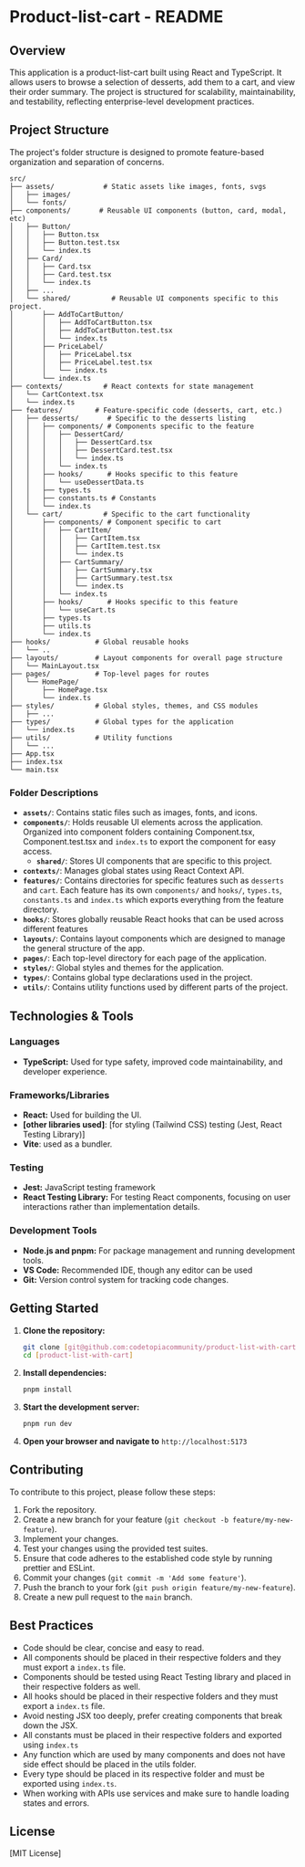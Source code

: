 # Product-list-cart - README

## Overview

This application is a product-list-cart built using React and TypeScript. It allows users to browse a selection of desserts, add them to a cart, and view their order summary. The project is structured for scalability, maintainability, and testability, reflecting enterprise-level development practices.

## Project Structure

The project's folder structure is designed to promote feature-based organization and separation of concerns.

```
src/
├── assets/            # Static assets like images, fonts, svgs
│   ├── images/
│   └── fonts/
├── components/       # Reusable UI components (button, card, modal, etc)
│   ├── Button/
│   │   ├── Button.tsx
│   │   ├── Button.test.tsx
│   │   └── index.ts
│   ├── Card/
│   │   ├── Card.tsx
│   │   ├── Card.test.tsx
│   │   └── index.ts
│   ├── ...
│   └── shared/          # Reusable UI components specific to this project.
│       ├── AddToCartButton/
│       │   ├── AddToCartButton.tsx
│       │   ├── AddToCartButton.test.tsx
│       │   └── index.ts
│       ├── PriceLabel/
│       │   ├── PriceLabel.tsx
│       │   ├── PriceLabel.test.tsx
│       │   └── index.ts
│       └── index.ts
├── contexts/          # React contexts for state management
│   └── CartContext.tsx
│   └── index.ts
├── features/        # Feature-specific code (desserts, cart, etc.)
│   ├── desserts/       # Specific to the desserts listing
│   │   ├── components/ # Components specific to the feature
│   │   │   ├── DessertCard/
│   │   │   │   ├── DessertCard.tsx
│   │   │   │   ├── DessertCard.test.tsx
│   │   │   │   └── index.ts
│   │   │   └── index.ts
│   │   ├── hooks/      # Hooks specific to this feature
│   │   │   └── useDessertData.ts
│   │   ├── types.ts
│   │   ├── constants.ts # Constants
│   │   └── index.ts
│   └── cart/          # Specific to the cart functionality
│       ├── components/ # Component specific to cart
│       │   ├── CartItem/
│       │   │   ├── CartItem.tsx
│       │   │   ├── CartItem.test.tsx
│       │   │   └── index.ts
│       │   ├── CartSummary/
│       │   │   ├── CartSummary.tsx
│       │   │   ├── CartSummary.test.tsx
│       │   │   └── index.ts
│       │   └── index.ts
│       ├── hooks/      # Hooks specific to this feature
│       │   └── useCart.ts
│       ├── types.ts
│       ├── utils.ts
│       └── index.ts
├── hooks/           # Global reusable hooks
│   └── ..
├── layouts/         # Layout components for overall page structure
│   └── MainLayout.tsx
├── pages/           # Top-level pages for routes
│   └── HomePage/
│       ├── HomePage.tsx
│       └── index.ts
├── styles/          # Global styles, themes, and CSS modules
│   ├── ...
├── types/           # Global types for the application
│   └── index.ts
├── utils/           # Utility functions
│   └── ...
├── App.tsx
├── index.tsx
└── main.tsx
```

### Folder Descriptions

*   **`assets/`**: Contains static files such as images, fonts, and icons.
*   **`components/`**: Holds reusable UI elements across the application. Organized into component folders containing Component.tsx, Component.test.tsx and `index.ts` to export the component for easy access.
    *   **`shared/`**: Stores UI components that are specific to this project.
*   **`contexts/`**: Manages global states using React Context API.
*   **`features/`**: Contains directories for specific features such as `desserts` and `cart`. Each feature has its own `components/` and `hooks/`, `types.ts`, `constants.ts` and `index.ts` which exports everything from the feature directory.
*   **`hooks/`**: Stores globally reusable React hooks that can be used across different features
*   **`layouts/`**: Contains layout components which are designed to manage the general structure of the app.
*   **`pages/`**:  Each top-level directory for each page of the application.
*   **`styles/`**: Global styles and themes for the application.
*   **`types/`**: Contains global type declarations used in the project.
*   **`utils/`**: Contains utility functions used by different parts of the project.

## Technologies & Tools

### Languages

*   **TypeScript:** Used for type safety, improved code maintainability, and developer experience.

### Frameworks/Libraries

*   **React:**  Used for building the UI.
*   **[other libraries used]**: [for styling (Tailwind CSS) testing (Jest, React Testing Library)]
*  **Vite**: used as a bundler.

### Testing

*   **Jest:** JavaScript testing framework
*   **React Testing Library:**  For testing React components, focusing on user interactions rather than implementation details.

### Development Tools

*   **Node.js and pnpm:** For package management and running development tools.
*   **VS Code:** Recommended IDE, though any editor can be used
*   **Git:** Version control system for tracking code changes.

## Getting Started

1.  **Clone the repository:**
    ```bash
    git clone [git@github.com:codetopiacommunity/product-list-with-cart.git]
    cd [product-list-with-cart]
    ```
2.  **Install dependencies:**
    ```bash
    pnpm install  
    ```
3.  **Start the development server:**
    ```bash
    pnpm run dev  
    ```
4.  **Open your browser and navigate to** `http://localhost:5173`

## Contributing

To contribute to this project, please follow these steps:

1.  Fork the repository.
2.  Create a new branch for your feature (`git checkout -b feature/my-new-feature`).
3.  Implement your changes.
4.  Test your changes using the provided test suites.
5.  Ensure that code adheres to the established code style by running prettier and ESLint.
6.  Commit your changes (`git commit -m 'Add some feature'`).
7.  Push the branch to your fork (`git push origin feature/my-new-feature`).
8.  Create a new pull request to the `main` branch.
## Best Practices
*  Code should be clear, concise and easy to read.
* All components should be placed in their respective folders and they must export a `index.ts` file.
* Components should be tested using React Testing library and placed in their respective folders as well.
* All hooks should be placed in their respective folders and they must export a `index.ts` file.
* Avoid nesting JSX too deeply, prefer creating components that break down the JSX.
*  All constants must be placed in their respective folders and exported using `index.ts`
* Any function which are used by many components and does not have side effect should be placed in the utils folder.
* Every type should be placed in its respective folder and must be exported using `index.ts`.
* When working with APIs use services and make sure to handle loading states and errors.

## License

[MIT License]